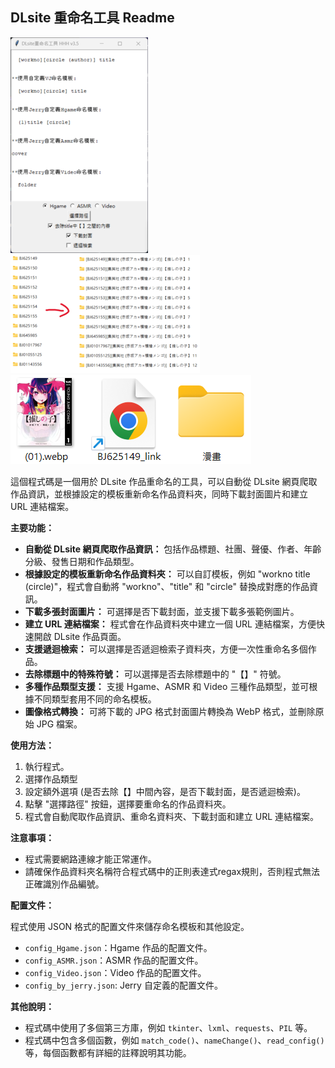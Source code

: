 ## DLsite 重命名工具 Readme

![](img/0.png)
![](img/2-1.png)
![](img/3.png)

這個程式碼是一個用於 DLsite 作品重命名的工具，可以自動從 DLsite 網頁爬取作品資訊，並根據設定的模板重新命名作品資料夾，同時下載封面圖片和建立 URL 連結檔案。

**主要功能：**

*   **自動從 DLsite 網頁爬取作品資訊：** 包括作品標題、社團、聲優、作者、年齡分級、發售日期和作品類型。
*   **根據設定的模板重新命名作品資料夾：** 可以自訂模板，例如 "workno title (circle)"，程式會自動將 "workno"、"title" 和 "circle" 替換成對應的作品資訊。
*   **下載多張封面圖片：** 可選擇是否下載封面，並支援下載多張範例圖片。
*   **建立 URL 連結檔案：** 程式會在作品資料夾中建立一個 URL 連結檔案，方便快速開啟 DLsite 作品頁面。
*   **支援遞迴檢索：** 可以選擇是否遞迴檢索子資料夾，方便一次性重命名多個作品。
*   **去除標題中的特殊符號：** 可以選擇是否去除標題中的 "【】" 符號。
*   **多種作品類型支援：** 支援 Hgame、ASMR 和 Video 三種作品類型，並可根據不同類型套用不同的命名模板。
*   **圖像格式轉換：** 可將下載的 JPG 格式封面圖片轉換為 WebP 格式，並刪除原始 JPG 檔案。

**使用方法：**

1.  執行程式。
2.  選擇作品類型
3.  設定額外選項 (是否去除【】中間內容，是否下載封面，是否遞迴檢索)。
4.  點擊 "選擇路徑" 按鈕，選擇要重命名的作品資料夾。
5.  程式會自動爬取作品資訊、重命名資料夾、下載封面和建立 URL 連結檔案。

**注意事項：**

*   程式需要網路連線才能正常運作。
*   請確保作品資料夾名稱符合程式碼中的正則表達式regax規則，否則程式無法正確識別作品編號。

**配置文件：**

程式使用 JSON 格式的配置文件來儲存命名模板和其他設定。

*   `config_Hgame.json`：Hgame 作品的配置文件。
*   `config_ASMR.json`：ASMR 作品的配置文件。
*   `config_Video.json`：Video 作品的配置文件。
*   `config_by_jerry.json`: Jerry 自定義的配置文件。

**其他說明：**

*   程式碼中使用了多個第三方庫，例如 `tkinter`、`lxml`、`requests`、`PIL` 等。
*   程式碼中包含多個函數，例如 `match_code()`、`nameChange()`、`read_config()` 等，每個函數都有詳細的註釋說明其功能。
